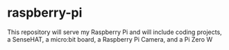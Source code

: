 # raspberry-pi
This repository will serve my Raspberry Pi and will include coding projects, a SenseHAT, a micro:bit board, a Raspberry Pi Camera, and a Pi Zero W
